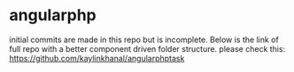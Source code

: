 # angularphp
initial commits are made in this repo but is incomplete. Below is the link of full repo with a better component driven folder structure.
please check this:
https://github.com/kaylinkhanal/angularphptask 
